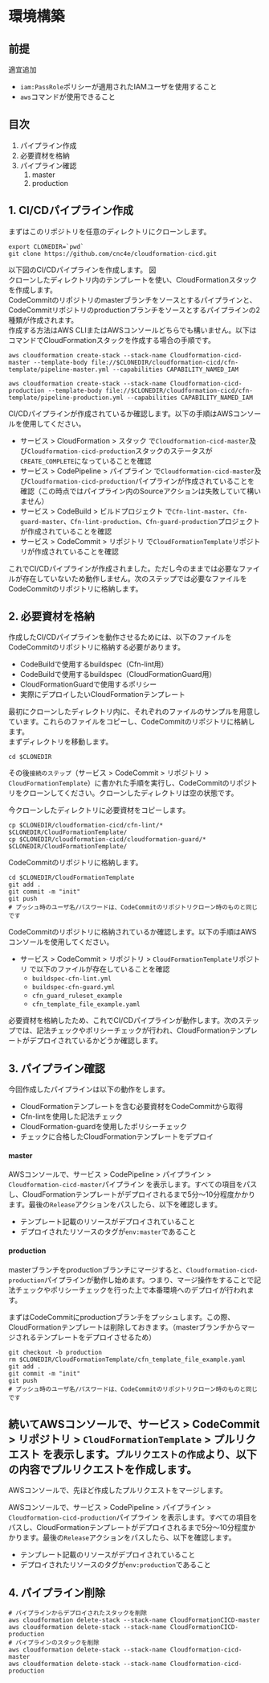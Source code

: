 # 環境構築
## 前提
適宜追加  
- `iam:PassRole`ポリシーが適用されたIAMユーザを使用すること
- `aws`コマンドが使用できること

## 目次
1. パイプライン作成
2. 必要資材を格納
3. パイプライン確認
   1. master
   2. production

## 1. CI/CDパイプライン作成
まずはこのリポジトリを任意のディレクトリにクローンします。  

```
export CLONEDIR=`pwd`
git clone https://github.com/cnc4e/cloudformation-cicd.git
```

以下図のCI/CDパイプラインを作成します。
図  
クローンしたディレクトリ内のテンプレートを使い、CloudFormationスタックを作成します。  
CodeCommitのリポジトリのmasterブランチをソースとするパイプラインと、CodeCommitリポジトリのproductionブランチをソースとするパイプラインの2種類が作成されます。  
作成する方法はAWS CLIまたはAWSコンソールどちらでも構いません。以下はコマンドでCloudFormationスタックを作成する場合の手順です。  

```
aws cloudformation create-stack --stack-name Cloudformation-cicd-master --template-body file://$CLONEDIR/cloudformation-cicd/cfn-template/pipeline-master.yml --capabilities CAPABILITY_NAMED_IAM

aws cloudformation create-stack --stack-name Cloudformation-cicd-production --template-body file://$CLONEDIR/cloudformation-cicd/cfn-template/pipeline-production.yml --capabilities CAPABILITY_NAMED_IAM
```

CI/CDパイプラインが作成されているか確認します。以下の手順はAWSコンソールを使用してください。    
- サービス > CloudFormation > スタック で`Cloudformation-cicd-master`及び`Cloudformation-cicd-production`スタックのステータスが`CREATE_COMPLETE`になっていることを確認
- サービス > CodePipeline > パイプライン で`Cloudformation-cicd-master`及び`Cloudformation-cicd-production`パイプラインが作成されていることを確認（この時点ではパイプライン内のSourceアクションは失敗していて構いません）
- サービス > CodeBuild > ビルドプロジェクト で`Cfn-lint-master`、`Cfn-guard-master`、`Cfn-lint-production`、`Cfn-guard-production`プロジェクトが作成されていることを確認
- サービス > CodeCommit > リポジトリ で`CloudFormationTemplate`リポジトリが作成されていることを確認

これでCI/CDパイプラインが作成されました。ただし今のままでは必要なファイルが存在していないため動作しません。次のステップでは必要なファイルをCodeCommitのリポジトリに格納します。  

## 2. 必要資材を格納
作成したCI/CDパイプラインを動作させるためには、以下のファイルをCodeCommitのリポジトリに格納する必要があります。  
- CodeBuildで使用するbuildspec（Cfn-lint用）
- CodeBuildで使用するbuildspec（CloudFormationGuard用）
- CloudFormationGuardで使用するポリシー
- 実際にデプロイしたいCloudFormationテンプレート

最初にクローンしたディレクトリ内に、それぞれのファイルのサンプルを用意しています。これらのファイルをコピーし、CodeCommitのリポジトリに格納します。  
まずディレクトリを移動します。  
```
cd $CLONEDIR
```

その後`接続のステップ`（サービス > CodeCommit > リポジトリ > `CloudFormationTemplate`）に書かれた手順を実行し、CodeCommitのリポジトリをクローンしてください。クローンしたディレクトリは空の状態です。  

今クローンしたディレクトリに必要資材をコピーします。  
```
cp $CLONEDIR/cloudformation-cicd/cfn-lint/* $CLONEDIR/CloudFormationTemplate/
cp $CLONEDIR/cloudformation-cicd/cloudformation-guard/* $CLONEDIR/CloudFormationTemplate/
```

CodeCommitのリポジトリに格納します。  
```
cd $CLONEDIR/CloudFormationTemplate
git add .
git commit -m "init"
git push
# プッシュ時のユーザ名/パスワードは、CodeCommitのリポジトリクローン時のものと同じです
```

CodeCommitのリポジトリに格納されているか確認します。以下の手順はAWSコンソールを使用してください。     
- サービス > CodeCommit > リポジトリ > `CloudFormationTemplate`リポジトリ で以下のファイルが存在していることを確認
  - `buildspec-cfn-lint.yml`
  - `buildspec-cfn-guard.yml`
  - `cfn_guard_ruleset_example`
  - `cfn_template_file_example.yaml`

必要資材を格納したため、これでCI/CDパイプラインが動作します。次のステップでは、記法チェックやポリシーチェックが行われ、CloudFormationテンプレートがデプロイされているかどうか確認します。

## 3. パイプライン確認
今回作成したパイプラインは以下の動作をします。
- CloudFormationテンプレートを含む必要資材をCodeCommitから取得
- Cfn-lintを使用した記法チェック
- CloudFormation-guardを使用したポリシーチェック
- チェックに合格したCloudFormationテンプレートをデプロイ

#### master
AWSコンソールで、サービス > CodePipeline > パイプライン > `Cloudformation-cicd-master`パイプライン を表示します。すべての項目をパスし、CloudFormationテンプレートがデプロイされるまで5分～10分程度かかります。最後の`Release`アクションをパスしたら、以下を確認します。  
- テンプレート記載のリソースがデプロイされていること
- デプロイされたリソースのタグが`env:master`であること

#### production
masterブランチをproductionブランチにマージすると、`Cloudformation-cicd-production`パイプラインが動作し始めます。つまり、マージ操作をすることで記法チェックやポリシーチェックを行った上で本番環境へのデプロイが行われます。  

まずはCodeCommitにproductionブランチをプッシュします。この際、CloudFormationテンプレートは削除しておきます。（masterブランチからマージされるテンプレートをデプロイさせるため）
```
git checkout -b production
rm $CLONEDIR/CloudFormationTemplate/cfn_template_file_example.yaml
git add .
git commit -m "init"
git push
# プッシュ時のユーザ名/パスワードは、CodeCommitのリポジトリクローン時のものと同じです
```

続いてAWSコンソールで、サービス > CodeCommit > リポジトリ > `CloudFormationTemplate` > プルリクエスト を表示します。`プルリクエストの作成`より、以下の内容でプルリクエストを作成します。
- 

AWSコンソールで、先ほど作成したプルリクエストをマージします。  

AWSコンソールで、サービス > CodePipeline > パイプライン > `Cloudformation-cicd-production`パイプライン を表示します。すべての項目をパスし、CloudFormationテンプレートがデプロイされるまで5分～10分程度かかります。最後の`Release`アクションをパスしたら、以下を確認します。  
- テンプレート記載のリソースがデプロイされていること
- デプロイされたリソースのタグが`env:production`であること

## 4. パイプライン削除

```
# パイプラインからデプロイされたスタックを削除
aws cloudformation delete-stack --stack-name CloudFormationCICD-master
aws cloudformation delete-stack --stack-name CloudFormationCICD-production
# パイプラインのスタックを削除
aws cloudformation delete-stack --stack-name Cloudformation-cicd-master
aws cloudformation delete-stack --stack-name Cloudformation-cicd-production
```

